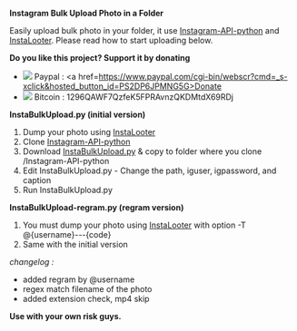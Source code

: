 <b>Instagram Bulk Upload Photo in a Folder</b>

Easily upload bulk photo in your folder, it use <a href=https://github.com/LevPasha/Instagram-API-python>Instagram-API-python</a> and <a href=https://github.com/althonos/InstaLooter>InstaLooter</a>.
Please read how to start uploading below.

<b>Do you like this project? Support it by donating</b>

* <img src=https://raw.githubusercontent.com/reek/anti-adblock-killer/gh-pages/images/paypal.png></img> Paypal : <a href=https://www.paypal.com/cgi-bin/webscr?cmd=_s-xclick&hosted_button_id=PS2DP6JPMNG5G>Donate</a>
* <img src=https://camo.githubusercontent.com/4bc31b03fc4026aa2f14e09c25c09b81e06d5e71/687474703a2f2f7777772e6d6f6e747265616c626974636f696e2e636f6d2f696d672f66617669636f6e2e69636f></img> Bitcoin : 1296QAWF7QzfeK5FPRAvnzQKDMtdX69RDj



<b>InstaBulkUpload.py (initial version)</b>

1. Dump your photo using <a href=https://github.com/althonos/InstaLooter>InstaLooter</a>
2. Clone <a href=https://github.com/LevPasha/Instagram-API-python>Instagram-API-python</a>
3. Download <a href=https://github.com/RPSPandora/InstaBulkUpload.py>InstaBulkUpload.py</a> & copy to folder where you clone /Instagram-API-python
4. Edit InstaBulkUpload.py - Change the path, iguser, igpassword, and caption
5. Run InstaBulkUpload.py

<b>InstaBulkUpload-regram.py (regram version)</b>

1. You must dump your photo using <a href=https://github.com/althonos/InstaLooter>InstaLooter</a> with option -T @{username}---{code}
2. Same with the initial version

<i>changelog :</i>

* added regram by @username
* regex match filename of the photo
* added extension check, mp4 skip

<b>Use with your own risk guys.</b>
